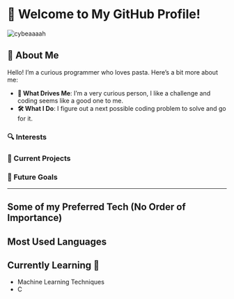 # 👋 Welcome to My GitHub Profile!

  ![cybeaaaah](https://github.com/user-attachments/assets/3af5421c-4e81-48c1-91b0-52432fec9657)

## 🚀 About Me

Hello! I’m a curious programmer who loves pasta. Here’s a bit more about me:

- **🌟 What Drives Me**: I’m a very curious person, I like a challenge and coding seems like a good one to me.
- **🛠 What I Do**: I figure out a next possible coding problem to solve and go for it.

### 🔍 Interests

### 📂 Current Projects

### 🎯 Future Goals



---

## Some of my Preferred Tech (No Order of Importance)

## Most Used Languages

## Currently Learning 📖
- Machine Learning Techniques
- C

